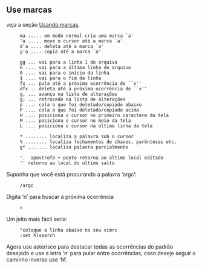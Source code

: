 Use marcas
----------

veja a seção [Usando marcas](capitulo_3/usando_marcas.md).

         ma ..... em modo normal cria uma marca `a'
         'a ..... move o cursor até a marca `a'
         d'a .... deleta até a marca `a'
         y'a .... copia até a marca `a'

         gg ... vai para a linha 1 do arquivo
         G .... vai para a última linha do arquivo
         0 .... vai para o início da linha
         $ .... vai para o fim da linha
         fx ... pula até a próxima ocorrência de ``x''
         dfx .. deleta até a próxima ocorrência de ``x''
         g, ... avança na lista de alterações
         g; ... retrocede na lista de alterações
         p .... cola o que foi deletado/copiado abaixo
         P .... cola o que foi deletado/copiado acima
         H .... posiciona o cursor no primeiro caractere da tela
         M .... posiciona o cursor no meio da tela
         L .... posiciona o cursor na última linha da tela

         * ........ localiza a palavra sob o cursor
         % ........ localiza fechamentos de chaves, parênteses etc.
         g* ....... localiza palavra parcialmente

         '.  apostrofo + ponto retorna ao último local editado
         '' retorna ao local do ultimo salto

Suponha que você está procurando a palavra ‘argc’:

         /argc

Digita ‘n’ para buscar a próxima ocorrência

         n

Um jeito mais fácil seria:

         "coloque a linha abaixo no seu vimrc
         :set hlsearch

Agora use asterisco para destacar todas as ocorrências do padrão
desejado e use a letra ‘n’ para pular entre ocorrências, caso deseje
seguir o caminho inverso use ‘N’.

